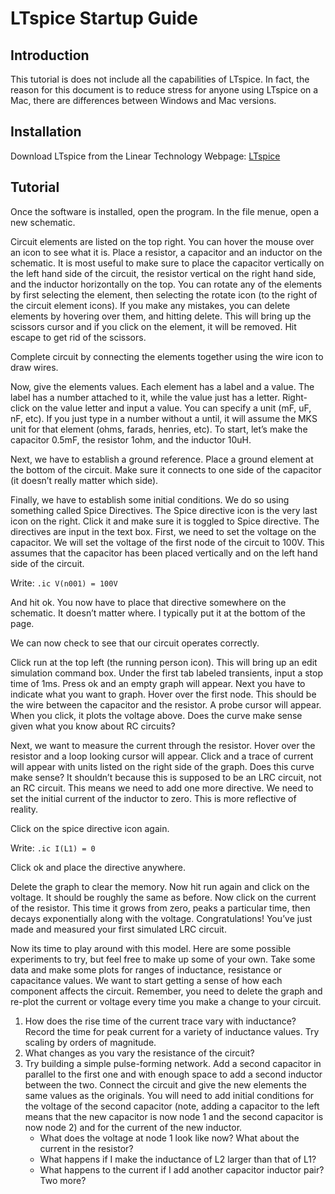 # LTspice Startup Guide
## Introduction
This tutorial is does not include all the capabilities of LTspice. In fact, the reason for this document is to reduce stress for anyone using LTspice on a Mac, there are differences between Windows and Mac versions.

## Installation
Download LTspice from the Linear Technology Webpage:
[LTspice](https://www.analog.com/en/design-center/design-tools-and-calculators/ltspice-simulator.html)

## Tutorial
Once the software is installed, open the program. In the file menue, open a new schematic.

Circuit elements are listed on the top right. You can hover the mouse over an icon to see what it is. Place a resistor, a capacitor and an inductor on the schematic. It is most useful to make sure to place the capacitor vertically on the left hand side of the circuit, the resistor vertical on the right hand side, and the inductor horizontally on the top. You can rotate any of the elements by first selecting the element, then selecting the rotate icon (to the right of the circuit element icons). If you make any mistakes, you can delete elements by hovering over them, and hitting delete. This will bring up the scissors cursor and if you
click on the element, it will be removed. Hit escape to get rid of the scissors.

Complete circuit by connecting the elements together using the wire icon to draw wires. 

Now, give the elements values. Each element has a label and a value. The label has a number attached to it, while the value just has a letter. Right-click on the value letter and input a value. You can specify a unit (mF, uF, nF, etc). If you just type in a number without a until, it will assume the MKS unit for that element (ohms, farads, henries, etc). To start, let’s make the capacitor 0.5mF, the resistor 1ohm, and the inductor 10uH. 

Next, we have to establish a ground reference. Place a ground element at the bottom of the circuit. Make sure it connects to one side of the capacitor (it doesn’t really matter which side). 

Finally, we have to establish some initial conditions. We do so using something called Spice Directives. The Spice directive icon is the very last icon on the right. Click it and make sure it is toggled to Spice directive. The directives are input in the text box. First, we need to set the voltage on the capacitor. We will set the voltage of the first node of the circuit to 100V. This assumes that the capacitor has been placed vertically and on the left hand side of the circuit.

Write:
`.ic V(n001) = 100V`

And hit ok. You now have to place that directive somewhere on the schematic. It doesn’t matter where. I typically put it at the bottom of the page.

We can now check to see that our circuit operates correctly.

Click run at the top left (the running person icon). This will bring up an edit simulation command box. Under the first tab labeled transients, input a stop time of 1ms. Press ok and an empty graph will appear. Next you have to indicate what you want to graph. Hover over the first node. This should be the wire between the capacitor and the resistor. A probe cursor will appear. When you click, it plots the voltage above. Does the curve make sense given what you know about RC circuits?

Next, we want to measure the current through the resistor. Hover over the resistor and a loop looking cursor will appear. Click and a trace of current will appear with units listed on the right side of the graph.
Does this curve make sense? It shouldn’t because this is supposed to be an LRC circuit, not an RC circuit. This means we need to add one more directive. We need to set the initial current of the inductor to zero. This is more reflective of reality. 

Click on the spice directive icon again.

Write:
`.ic I(L1) = 0`

Click ok and place the directive anywhere.

Delete the graph to clear the memory. Now hit run again and click on the voltage. It should be roughly the same as before. Now click on the current of the resistor. This time it grows from zero, peaks a particular time, then decays exponentially along with the voltage. Congratulations! You’ve just made and measured your first simulated LRC circuit.

Now its time to play around with this model. Here are some possible experiments to try, but feel free to make up some of your own. Take some data and make some plots for ranges of inductance, resistance or capacitance values. We want to start getting a sense of how each component affects the circuit. Remember, you need to delete the graph and re-plot the current or voltage every time you make a change to your circuit.

1. How does the rise time of the current trace vary with inductance? Record the time for peak current for a variety of inductance values. Try scaling by orders of magnitude.
2. What changes as you vary the resistance of the circuit?
3. Try building a simple pulse-forming network. Add a second capacitor in parallel to the first one and with enough space to add a second inductor between the two. Connect the circuit and give the new elements the same values as the originals. You will need to add initial conditions for the voltage of the second capacitor (note, adding a capacitor to the left means that the new capacitor is now node 1 and the second capacitor is now node 2) and for the current of the new inductor.
    - What does the voltage at node 1 look like now? What about the current in the resistor?
    - What happens if I make the inductance of L2 larger than that of L1?
    - What happens to the current if I add another capacitor inductor pair? Two more?



